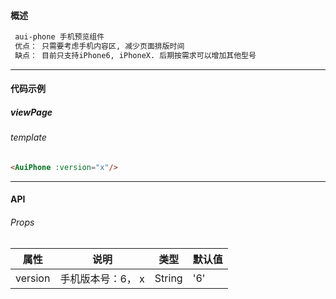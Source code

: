 #### 概述   

```markdown
 aui-phone 手机预览组件 
 优点： 只需要考虑手机内容区, 减少页面排版时间
 缺点： 目前只支持iPhone6, iPhoneX. 后期按需求可以增加其他型号
```

------

#### 代码示例

##### viewPage

###### template

```html
<AuiPhone :version="x"/>
```

------

#### API   

###### Props

| 属性    | 说明              | 类型   | 默认值 |
| ------- | ----------------- | ------ | ------ |
| version | 手机版本号：6， x | String | '6'    |

